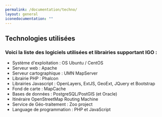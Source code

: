 ```yaml
---
permalink: /documentation/techno/
layout: general
iconedocumentation: ""
---
```


## Technologies utilisées

### Voici la liste des logiciels utilisées et librairies supportant IGO : 

* Système d'exploitation : OS Ubuntu / CentOS
* Serveur web : Apache
* Serveur cartographique : UMN MapServer
* Librairie PHP : Phalcon
* Librairies Javascript : OpenLayers, ExtJS, GeoExt, JQuery et Bootstrap
* Fond de carte : MapCache
* Bases de données : PostgreSQL/PostGIS (et Oracle)
* Itinéraire OpenStreetMap Routing Machine
* Service de Géo-traitement : Zoo project
* Language de programmation : PHP et JavaScript
